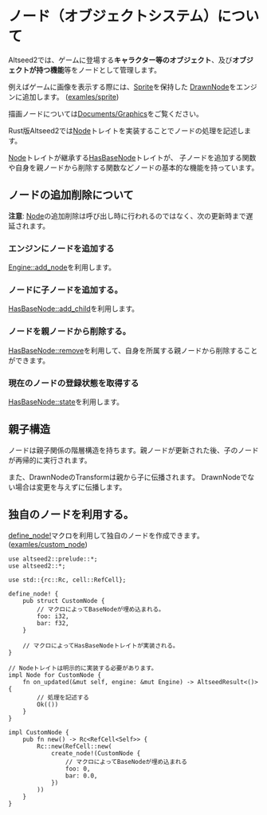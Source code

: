 # ノード（オブジェクトシステム）について

Altseed2では、ゲームに登場する**キャラクター等のオブジェクト**、及び**オブジェクトが持つ機能**等をノードとして管理します。

例えばゲームに画像を表示する際には、[Sprite](../../node/sprite/struct.Sprite.html)を保持した
[DrawnNode](../../node/drawn/struct.DrawnNode.html)をエンジンに追加します。
([examles/sprite](../../examples/_01_sprite/index.html))

描画ノードについては[Documents/Graphics](../graphics/index.html)をご覧ください。

Rust版Altseed2では[Node](../../node/trait.Node.html)トレイトを実装することでノードの処理を記述します。

[Node](../../node/trait.Node.html)トレイトが継承する[HasBaseNode](../../node/trait.HasBaseNode.html)トレイトが、
子ノードを追加する関数や自身を親ノードから削除する関数などノードの基本的な機能を持っています。

## ノードの追加削除について
**注意**: [Node](../../node/trait.Node.html)の追加削除は呼び出し時に行われるのではなく、次の更新時まで遅延されます。

### エンジンにノードを追加する
[Engine::add_node](../../engine/struct.Engine.html#method.add_node)を利用します。

### ノードに子ノードを追加する。
[HasBaseNode::add_child](../../node/trait.HasBaseNode.html#method.add_child)を利用します。

### ノードを親ノードから削除する。
[HasBaseNode::remove](../../node/trait.HasBaseNode.html#method.remove)を利用して、自身を所属する親ノードから削除することができます。

### 現在のノードの登録状態を取得する
[HasBaseNode::state](../../node/trait.HasBaseNode.html#method.state)を利用します。

## 親子構造
ノードは親子関係の階層構造を持ちます。親ノードが更新された後、子のノードが再帰的に実行されます。

また、DrawnNodeのTransformは親から子に伝播されます。
DrawnNodeでない場合は変更を与えずに伝播します。

## 独自のノードを利用する。
[define_node!](../../macro.define_node.html)マクロを利用して独自のノードを作成できます。([examles/custom_node](../../examples/_06_custom_node/index.html))


```no_run
use altseed2::prelude::*;
use altseed2::*;

use std::{rc::Rc, cell::RefCell};

define_node! {
    pub struct CustomNode {
        // マクロによってBaseNodeが埋め込まれる。
        foo: i32,
        bar: f32,
    }

    // マクロによってHasBaseNodeトレイトが実装される。
}

// Nodeトレイトは明示的に実装する必要があります。
impl Node for CustomNode {
    fn on_updated(&mut self, engine: &mut Engine) -> AltseedResult<()> {
        // 処理を記述する
        Ok(())
    }
}

impl CustomNode {
    pub fn new() -> Rc<RefCell<Self>> {
        Rc::new(RefCell::new(
            create_node!(CustomNode {
                // マクロによってBaseNodeが埋め込まれる
                foo: 0,
                bar: 0.0,
            })
        ))
    }
}
```